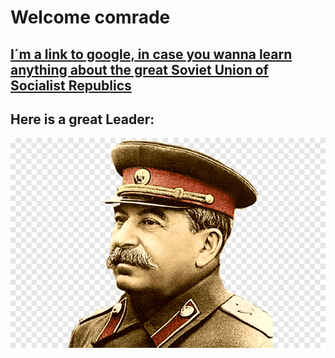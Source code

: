 # Welcome comrade
## [I´m a link to google, in case you wanna learn anything about the great Soviet Union of Socialist Republics](https://www.google.com)

## Here is a great Leader:
![alt text](https://github.com/STSimon02/Test/blob/main/Stalin.png "Stalin")

